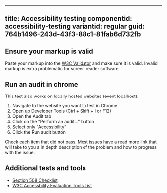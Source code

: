 ---
title: Accessibility testing
componentid: accessibility-testing
variantid: regular
guid: 764b1496-243d-43f3-88c1-81fab6d732fb
----

## Ensure your markup is valid
Paste your markup into the [W3C Validator](https://validator.w3.org/#validate_by_input) and make sure it is valid.
Invalid markup is extra problematic for screen reader software.

## Run an audit in chrome
This test also works on locally hosted websites (event localhost).

1. Navigate to the website you want to test in Chrome
2. Open up Developer Tools (Ctrl + Shift + I or F12)
3. Open the Audit tab
4. Click on the "Perform an audit..." button
5. Select only "Accessibility"
6. Click the Run audit button

Check each item that did not pass. Most issues have a read more link that will take to you a in depth description of the problem and how to progress with the issue.

## Additional tests and tools
* [Section 508 Checklist](https://www.hhs.gov/web/section-508/making-files-accessible/checklist/html/index.html)
* [W3C Accessbility Evaluation Tools List](https://www.w3.org/WAI/ER/tools/)

